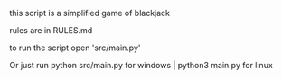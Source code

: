 this script is a simplified game of blackjack

rules are in RULES.md

to run the script open 'src/main.py'


Or just run python src/main.py for windows | python3 main.py for linux

